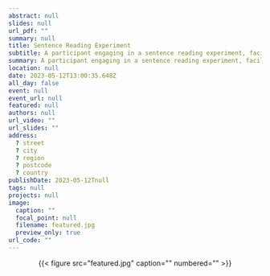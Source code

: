 ```yaml
---
abstract: null
slides: null
url_pdf: ""
summary: null
title: Sentence Reading Experiment
subtitle: A participant engaging in a sentence reading experiment, facilitated by <a href="https://beyersmannlab.cogscience.org/author/alicia-ormond/" target="_blank">Alicia Ormond</a> (12 May 2023).
summary: A participant engaging in a sentence reading experiment, facilitated by <a href="https://beyersmannlab.cogscience.org/author/alicia-ormond/" target="_blank">Alicia Ormond</a> (12 May 2023).
location: null
date: 2023-05-12T13:00:35.648Z
all_day: false
event: null
event_url: null
featured: null
authors: null
url_video: ""
url_slides: ""
address:
  ? street
  ? city
  ? region
  ? postcode
  ? country
publishDate: 2023-05-12Tnull
tags: null
projects: null
image:
  caption: ""
  focal_point: null
  filename: featured.jpg
  preview_only: true
url_code: ""
---
```


<center>{{< figure src="featured.jpg" caption="" numbered="" >}}</center>
